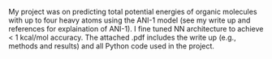 My project was on predicting total potential energies of organic molecules with up to four heavy atoms using the ANI-1 model (see my write up and references for explaination of ANI-1).
I fine tuned NN architecture to achieve < 1 kcal/mol accuracy. 
The attached .pdf includes the write up (e.g., methods and results) and all Python code used in the project.
